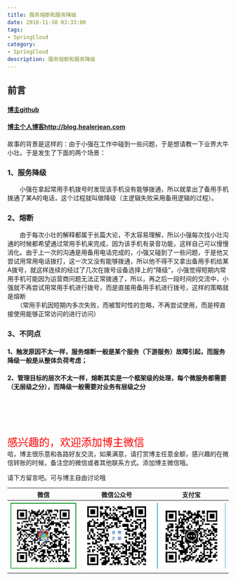 ```yaml
---
title: 服务熔断和服务降级
date: 2018-11-30 03:33:00
tags: 
- SpringCloud
category: 
- SpringCloud
description: 服务熔断和服务降级
---
```

<!-- image url 
https://raw.githubusercontent.com/HealerJean/HealerJean.github.io/master/blogImages
　　首行缩进


<font  clalss="healerColor" color="red" size="5" >     

</font>

<font  clalss="healerSize"  size="5" >     </font>

-->

## 前言

#### [博主github](https://github.com/HealerJean)
#### [博主个人博客http://blog.healerjean.com](http://HealerJean.github.io)    
     

故事的背景是这样的：由于小强在工作中碰到一些问题，于是想请教一下业界大牛小壮。于是发生了下面的两个场景：


### 1、服务降级


　　小强在拿起常用手机拨号时发现该手机没有能够拨通，所以就拿出了备用手机拨通了某A的电话，这个过程就叫做降级（主逻辑失败采用备用逻辑的过程）。

### 2、熔断

　　由于每次小壮的解释都属于长篇大论，不太容易理解，所以小强每次找小壮沟通的时候都希望通过常用手机来完成，因为该手机有录音功能，这样自己可以慢慢消化。由于上一次的沟通是用备用电话完成的，小强又碰到了一些问题，于是他又尝试用常用电话拨打，这一次又没有能够拨通，所以他不得不又拿出备用手机给某A拨号，就这样连续的经过了几次在拨号设备选择上的“降级”，小强觉得短期内常用手机可能因为运营商问题无法正常拨通了，所以，再之后一段时间的交流中，小强就不再尝试用常用手机进行拨号，而是直接用备用手机进行拨号，这样的策略就是熔断     
　　（常用手机因短期内多次失败，而被暂时性的忽略，不再尝试使用，而是榨直接使用能够正常访问的进行访问）


### 3、不同点

#### 1、触发原因不太一样，服务熔断一般是某个服务（下游服务）故障引起，而服务降级一般是从整体负荷考虑；

#### 2、管理目标的层次不太一样，熔断其实是一个框架级的处理，每个微服务都需要（无层级之分），而降级一般需要对业务有层级之分


   

    
     
     
     
     
     
     
     
     
<br><br>    
<font  color="red" size="5" >     
感兴趣的，欢迎添加博主微信
 </font>
<br>
哈，博主很乐意和各路好友交流，如果满意，请打赏博主任意金额，感兴趣的在微信转账的时候，备注您的微信或者其他联系方式。添加博主微信哦。    

请下方留言吧。可与博主自由讨论哦

|微信 | 微信公众号|支付宝|
|:-------:|:-------:|:------:|
| ![微信](https://raw.githubusercontent.com/HealerJean/HealerJean.github.io/master/assets/img/tctip/weixin.jpg)|![微信公众号](https://raw.githubusercontent.com/HealerJean/HealerJean.github.io/master/assets/img/my/qrcode_for_gh_a23c07a2da9e_258.jpg)|![支付宝](https://raw.githubusercontent.com/HealerJean/HealerJean.github.io/master/assets/img/tctip/alpay.jpg) |



<!-- Gitalk 评论 start  -->

<link rel="stylesheet" href="https://unpkg.com/gitalk/dist/gitalk.css">
<script src="https://unpkg.com/gitalk@latest/dist/gitalk.min.js"></script> 
<div id="gitalk-container"></div>    
 <script type="text/javascript">
    var gitalk = new Gitalk({
		clientID: `1d164cd85549874d0e3a`,
		clientSecret: `527c3d223d1e6608953e835b547061037d140355`,
		repo: `HealerJean.github.io`,
		owner: 'HealerJean',
		admin: ['HealerJean'],
		id: 'R0pgEc1HxwPti38A',
    });
    gitalk.render('gitalk-container');
</script> 

<!-- Gitalk end -->

